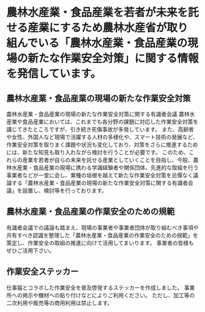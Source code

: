 # 農林水産業・食品産業を若者が未来を託せる産業にするため農林水産省が取り組んでいる「農林水産業・食品産業の現場の新たな作業安全対策」に関する情報を発信しています。

## 農林水産業・食品産業の現場の新たな作業安全対策
 
農林水産業・食品産業の現場の新たな作業安全対策に関する有識者会議
農林水産業や食品産業においては、これまでも各分野の課題に対応した作業安全対策を講じてきたところですが、引き続き死傷事故が多発しています。
また、高齢者や女性、外国人など現場で活躍する人材の多様化や、スマート技術の発展など、作業安全対策を取りまく課題や状況も変化しており、対策をさらに推進するためには、新たな知見も取り入れながら検討を行うことが必要です。
このため、これらの産業を若者が自らの未来を託せる産業としていくことを目指し、今般、農林水産業・食品産業の現場に携わる学識経験者や関係団体、先進的な取組を行う事業者などが一堂に会し、業種の垣根を越えて新たな作業安全対策を忌憚なく議論する「農林水産業・食品産業の現場の新たな作業安全対策に関する有識者会議」を設置し、検討等を行っております。

## 農林水産業・食品産業の作業安全のための規範
有識者会議での議論も踏まえ、現場の事業者や事業者団体が取り組むべき事項や共有すべき認識を整理した「農林水産業・食品産業の作業安全のための規範」を策定し、作業安全の取組の推進に向けて活用してまいります。
事業者の皆様もぜひご活用下さい。

## 作業安全ステッカー
仕事猫とコラボした作業安全を普及啓発するステッカーを作成しました。
事業所への掲示や機材への貼り付けなどによりご利用ください。
ただし、加工等の二次利用や販売等の商用利用は禁止します。